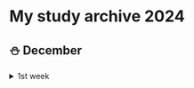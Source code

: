 # My study archive 2024
## ⛄️ December
<details>
  <summary>1st week</summary>

- 📜 [Boston] [Linguistics Theory Meets LLM: Code-Switched Text Generation via Equivalence Constrained Large Language Models](https://arxiv.org/abs/2410.22660)(https://arxiv.org/pdf/2411.04330)
</details>
